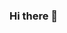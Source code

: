 ### Hi there 👋

<!--
**1257186884/1257186884** is a ✨ _special_ ✨ repository because its `README.md` (this file) appears on your GitHub profile.

Here are some ideas to get you started:

- 🔭 I’m currently working on ...
- 🌱 I’m currently learning ZIBO VOCATIONAL INSTITUTE.
- 👯 I’m looking to collaborate on Tim Cook.
- 🤔 I’m looking for help with my metor.
- 💬 Ask me about math.
- 📫 How to reach me: QQ:127186884
- 😄 Pronouns: Cook
- ⚡ Fun fact: I love learning.
-->
